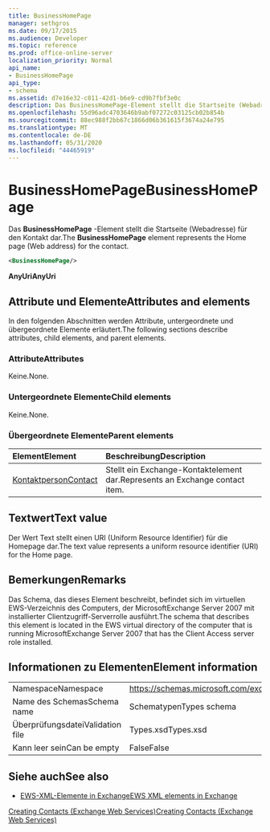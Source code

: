 ```yaml
---
title: BusinessHomePage
manager: sethgros
ms.date: 09/17/2015
ms.audience: Developer
ms.topic: reference
ms.prod: office-online-server
localization_priority: Normal
api_name:
- BusinessHomePage
api_type:
- schema
ms.assetid: d7e16e32-c811-42d1-b6e9-cd9b7fbf3e0c
description: Das BusinessHomePage-Element stellt die Startseite (Webadresse) für den Kontakt dar.
ms.openlocfilehash: 55d96adc4703646b9abf07272c03125cb02b854b
ms.sourcegitcommit: 88ec988f2bb67c1866d06b361615f3674a24e795
ms.translationtype: MT
ms.contentlocale: de-DE
ms.lasthandoff: 05/31/2020
ms.locfileid: "44465919"
---
```

# <a name="businesshomepage"></a><span data-ttu-id="8b322-103">BusinessHomePage</span><span class="sxs-lookup"><span data-stu-id="8b322-103">BusinessHomePage</span></span>

<span data-ttu-id="8b322-104">Das **BusinessHomePage** -Element stellt die Startseite (Webadresse) für den Kontakt dar.</span><span class="sxs-lookup"><span data-stu-id="8b322-104">The **BusinessHomePage** element represents the Home page (Web address) for the contact.</span></span> 
  
```xml
<BusinessHomePage/>
```

 <span data-ttu-id="8b322-105">**AnyUri**</span><span class="sxs-lookup"><span data-stu-id="8b322-105">**AnyUri**</span></span>
## <a name="attributes-and-elements"></a><span data-ttu-id="8b322-106">Attribute und Elemente</span><span class="sxs-lookup"><span data-stu-id="8b322-106">Attributes and elements</span></span>

<span data-ttu-id="8b322-107">In den folgenden Abschnitten werden Attribute, untergeordnete und übergeordnete Elemente erläutert.</span><span class="sxs-lookup"><span data-stu-id="8b322-107">The following sections describe attributes, child elements, and parent elements.</span></span>
  
### <a name="attributes"></a><span data-ttu-id="8b322-108">Attribute</span><span class="sxs-lookup"><span data-stu-id="8b322-108">Attributes</span></span>

<span data-ttu-id="8b322-109">Keine.</span><span class="sxs-lookup"><span data-stu-id="8b322-109">None.</span></span>
  
### <a name="child-elements"></a><span data-ttu-id="8b322-110">Untergeordnete Elemente</span><span class="sxs-lookup"><span data-stu-id="8b322-110">Child elements</span></span>

<span data-ttu-id="8b322-111">Keine.</span><span class="sxs-lookup"><span data-stu-id="8b322-111">None.</span></span>
  
### <a name="parent-elements"></a><span data-ttu-id="8b322-112">Übergeordnete Elemente</span><span class="sxs-lookup"><span data-stu-id="8b322-112">Parent elements</span></span>

|<span data-ttu-id="8b322-113">**Element**</span><span class="sxs-lookup"><span data-stu-id="8b322-113">**Element**</span></span>|<span data-ttu-id="8b322-114">**Beschreibung**</span><span class="sxs-lookup"><span data-stu-id="8b322-114">**Description**</span></span>|
|:-----|:-----|
|[<span data-ttu-id="8b322-115">Kontaktperson</span><span class="sxs-lookup"><span data-stu-id="8b322-115">Contact</span></span>](contact.md) <br/> |<span data-ttu-id="8b322-116">Stellt ein Exchange-Kontaktelement dar.</span><span class="sxs-lookup"><span data-stu-id="8b322-116">Represents an Exchange contact item.</span></span>  <br/> |
   
## <a name="text-value"></a><span data-ttu-id="8b322-117">Textwert</span><span class="sxs-lookup"><span data-stu-id="8b322-117">Text value</span></span>

<span data-ttu-id="8b322-118">Der Wert Text stellt einen URI (Uniform Resource Identifier) für die Homepage dar.</span><span class="sxs-lookup"><span data-stu-id="8b322-118">The text value represents a uniform resource identifier (URI) for the Home page.</span></span>
  
## <a name="remarks"></a><span data-ttu-id="8b322-119">Bemerkungen</span><span class="sxs-lookup"><span data-stu-id="8b322-119">Remarks</span></span>

<span data-ttu-id="8b322-120">Das Schema, das dieses Element beschreibt, befindet sich im virtuellen EWS-Verzeichnis des Computers, der MicrosoftExchange Server 2007 mit installierter Clientzugriff-Serverrolle ausführt.</span><span class="sxs-lookup"><span data-stu-id="8b322-120">The schema that describes this element is located in the EWS virtual directory of the computer that is running MicrosoftExchange Server 2007 that has the Client Access server role installed.</span></span>
  
## <a name="element-information"></a><span data-ttu-id="8b322-121">Informationen zu Elementen</span><span class="sxs-lookup"><span data-stu-id="8b322-121">Element information</span></span>

|||
|:-----|:-----|
|<span data-ttu-id="8b322-122">Namespace</span><span class="sxs-lookup"><span data-stu-id="8b322-122">Namespace</span></span>  <br/> |https://schemas.microsoft.com/exchange/services/2006/types  <br/> |
|<span data-ttu-id="8b322-123">Name des Schemas</span><span class="sxs-lookup"><span data-stu-id="8b322-123">Schema name</span></span>  <br/> |<span data-ttu-id="8b322-124">Schematypen</span><span class="sxs-lookup"><span data-stu-id="8b322-124">Types schema</span></span>  <br/> |
|<span data-ttu-id="8b322-125">Überprüfungsdatei</span><span class="sxs-lookup"><span data-stu-id="8b322-125">Validation file</span></span>  <br/> |<span data-ttu-id="8b322-126">Types.xsd</span><span class="sxs-lookup"><span data-stu-id="8b322-126">Types.xsd</span></span>  <br/> |
|<span data-ttu-id="8b322-127">Kann leer sein</span><span class="sxs-lookup"><span data-stu-id="8b322-127">Can be empty</span></span>  <br/> |<span data-ttu-id="8b322-128">False</span><span class="sxs-lookup"><span data-stu-id="8b322-128">False</span></span>  <br/> |
   
## <a name="see-also"></a><span data-ttu-id="8b322-129">Siehe auch</span><span class="sxs-lookup"><span data-stu-id="8b322-129">See also</span></span>



- [<span data-ttu-id="8b322-130">EWS-XML-Elemente in Exchange</span><span class="sxs-lookup"><span data-stu-id="8b322-130">EWS XML elements in Exchange</span></span>](ews-xml-elements-in-exchange.md)


[<span data-ttu-id="8b322-131">Creating Contacts (Exchange Web Services)</span><span class="sxs-lookup"><span data-stu-id="8b322-131">Creating Contacts (Exchange Web Services)</span></span>](https://msdn.microsoft.com/library/4845917e-70d1-481c-bbd7-011ec6571789%28Office.15%29.aspx)

